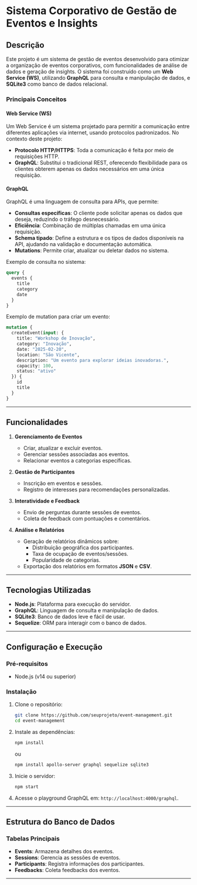 # Sistema Corporativo de Gestão de Eventos e Insights

## Descrição
Este projeto é um sistema de gestão de eventos desenvolvido para otimizar a organização de eventos corporativos, com funcionalidades de análise de dados e geração de insights. O sistema foi construído como um **Web Service (WS)**, utilizando **GraphQL** para consulta e manipulação de dados, e **SQLite3** como banco de dados relacional.

### Principais Conceitos
#### Web Service (WS)
Um Web Service é um sistema projetado para permitir a comunicação entre diferentes aplicações via internet, usando protocolos padronizados. No contexto deste projeto:
- **Protocolo HTTP/HTTPS**: Toda a comunicação é feita por meio de requisições HTTP.
- **GraphQL**: Substitui o tradicional REST, oferecendo flexibilidade para os clientes obterem apenas os dados necessários em uma única requisição.

#### GraphQL
GraphQL é uma linguagem de consulta para APIs, que permite:
- **Consultas específicas**: O cliente pode solicitar apenas os dados que deseja, reduzindo o tráfego desnecessário.
- **Eficiência**: Combinação de múltiplas chamadas em uma única requisição.
- **Schema tipado**: Define a estrutura e os tipos de dados disponíveis na API, ajudando na validação e documentação automática.
- **Mutations**: Permite criar, atualizar ou deletar dados no sistema.

Exemplo de consulta no sistema:
```graphql
query {
  events {
    title
    category
    date
  }
}
```

Exemplo de mutation para criar um evento:
```graphql
mutation {
  createEvent(input: {
    title: "Workshop de Inovação",
    category: "Inovação",
    date: "2025-02-20",
    location: "São Vicente",
    description: "Um evento para explorar ideias inovadoras.",
    capacity: 100,
    status: "ativo"
  }) {
    id
    title
  }
}
```

---

## Funcionalidades
1. **Gerenciamento de Eventos**
   - Criar, atualizar e excluir eventos.
   - Gerenciar sessões associadas aos eventos.
   - Relacionar eventos a categorias específicas.

2. **Gestão de Participantes**
   - Inscrição em eventos e sessões.
   - Registro de interesses para recomendações personalizadas.

3. **Interatividade e Feedback**
   - Envio de perguntas durante sessões de eventos.
   - Coleta de feedback com pontuações e comentários.

4. **Análise e Relatórios**
   - Geração de relatórios dinâmicos sobre:
     - Distribuição geográfica dos participantes.
     - Taxa de ocupação de eventos/sessões.
     - Popularidade de categorias.
   - Exportação dos relatórios em formatos **JSON** e **CSV**.

---

## Tecnologias Utilizadas
- **Node.js**: Plataforma para execução do servidor.
- **GraphQL**: Linguagem de consulta e manipulação de dados.
- **SQLite3**: Banco de dados leve e fácil de usar.
- **Sequelize**: ORM para interagir com o banco de dados.

---

## Configuração e Execução

### Pré-requisitos
- Node.js (v14 ou superior)

### Instalação
1. Clone o repositório:
   ```bash
   git clone https://github.com/seuprojeto/event-management.git
   cd event-management
   ```

2. Instale as dependências:
   ```bash
   npm install
   ```
   ou
   ```bash
   npm install apollo-server graphql sequelize sqlite3
   ```

4. Inicie o servidor:
   ```bash
   npm start
   ```

5. Acesse o playground GraphQL em: `http://localhost:4000/graphql`.

---

## Estrutura do Banco de Dados
### Tabelas Principais
- **Events**: Armazena detalhes dos eventos.
- **Sessions**: Gerencia as sessões de eventos.
- **Participants**: Registra informações dos participantes.
- **Feedbacks**: Coleta feedbacks dos eventos.

---


